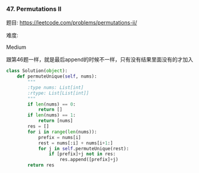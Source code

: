 ### 47. Permutations II

题目:
<https://leetcode.com/problems/permutations-ii/>


难度:

Medium 

跟第46题一样，就是最后append的时候不一样，只有没有结果里面没有的才加入


```python
class Solution(object):
    def permuteUnique(self, nums):
        """
        :type nums: List[int]
        :rtype: List[List[int]]
        """
        if len(nums) == 0:
            return []
        if len(nums) == 1:
            return [nums]
        res = []
        for i in range(len(nums)):
            prefix = nums[i]
            rest = nums[:i] + nums[i+1:]
            for j in self.permuteUnique(rest):
                if [prefix]+j not in res:
                    res.append([prefix]+j)
        return res
```


